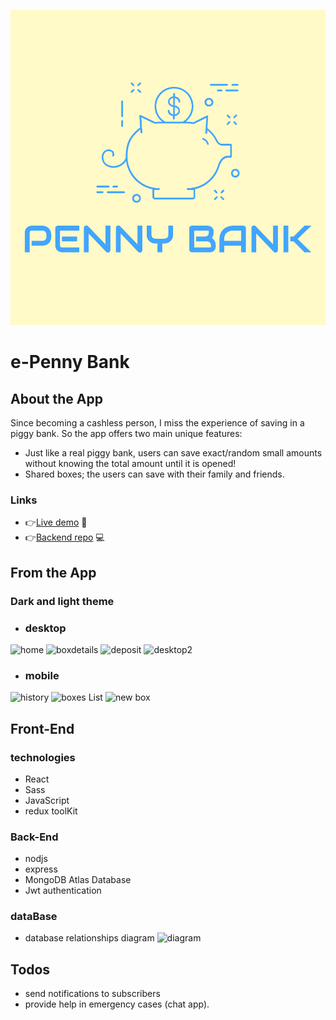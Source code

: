  
![logo](/client/src/assets/images/logo.png "Optional Title")
# e-Penny Bank

## About the App
Since becoming a cashless person, I miss the experience of saving in a piggy bank.
So the app offers two main unique features:

* Just like a real piggy bank, users can save exact/random small amounts without knowing the total amount until it is opened! 
* Shared boxes; the users can save with their family and friends.

###  Links 
* 👉[Live demo](https://spot-it-web-2022.netlify.app/) 🐗
* 👉[Backend repo](https://github.com/tahrer007/spot-it-server) 💻

## From the App
### Dark and light theme
* ### desktop

![home](https://i.ibb.co/1fBR23b/Screenshot-100.png)
![boxdetails](https://i.ibb.co/99PhTgy/Screenshot-99.png)
![deposit](https://i.ibb.co/zfYv6d6/Screenshot-101.png)
![desktop2](/client/src/assets/images/readMe/desktop2.png)
*  ### mobile 
![history](https://i.ibb.co/DR2mvfh/Screenshot-102.png)
![boxes List](https://i.ibb.co/C1KmL3s/Screenshot-103.png)
![new box](https://i.ibb.co/RQcPzVd/Screenshot-104.png)

## Front-End 
### technologies
* React 
* Sass
* JavaScript
* redux toolKit
### Back-End 
* nodjs 
* express 
* MongoDB Atlas Database
* Jwt authentication
### dataBase 
* database relationships diagram
![diagram](https://i.ibb.co/9VMtc9B/diagram.png)

## Todos 
* send notifications to subscribers 
* provide help in emergency cases (chat app).


